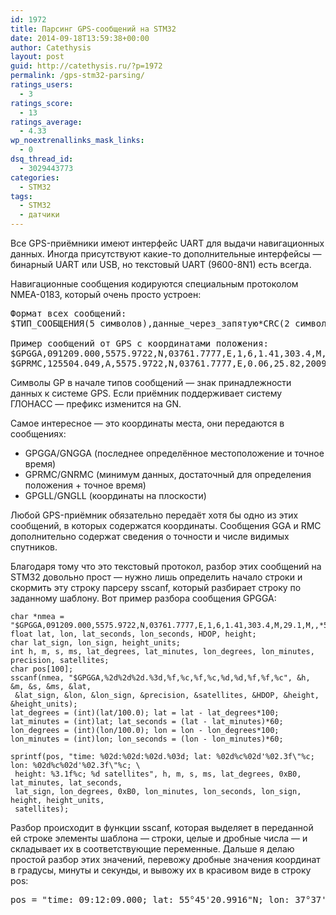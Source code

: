 ```yaml
---
id: 1972
title: Парсинг GPS-сообщений на STM32
date: 2014-09-18T13:59:38+00:00
author: Catethysis
layout: post
guid: http://catethysis.ru/?p=1972
permalink: /gps-stm32-parsing/
ratings_users:
  - 3
ratings_score:
  - 13
ratings_average:
  - 4.33
wp_noextrenallinks_mask_links:
  - 0
dsq_thread_id:
  - 3029443773
categories:
  - STM32
tags:
  - STM32
  - датчики
---
```

Все GPS-приёмники имеют интерфейс UART для выдачи навигационных данных. Иногда присутствуют какие-то дополнительные интерфейсы &#8212; бинарный UART или USB, но текстовый UART (9600-8N1) есть всегда.

Навигационные сообщения кодируются специальным протоколом NMEA-0183, который очень просто устроен:

<pre>Формат всех сообщений:
$ТИП_СООБЩЕНИЯ(5 символов),данные_через_запятую*CRC(2 символа)&lt;CR&gt;&lt;LF&gt;

Пример сообщений от GPS с координатами положения:
$GPGGA,091209.000,5575.9722,N,03761.7777,E,1,6,1.41,303.4,M,29.1,M,,*5C
$GPRMC,125504.049,A,5575.9722,N,03761.7777,E,0.06,25.82,200906,,,*17</pre>

Символы GP в начале типов сообщений &#8212; знак принадлежности данных к системе GPS. Если приёмник поддерживает систему ГЛОНАСС &#8212; префикс изменится на GN.

Самое интересное &#8212; это координаты места, они передаются в сообщениях:

  * GPGGA/GNGGA (последнее определённое местоположение и точное время)
  * GPRMC/GNRMC (минимум данных, достаточный для определения положения + точное время)
  * GPGLL/GNGLL (координаты на плоскости)

Любой GPS-приёмник обязательно передаёт хотя бы одно из этих сообщений, в которых содержатся координаты. Сообщения GGA и RMC дополнительно содержат сведения о точности и числе видимых спутников.

Благодаря тому что это текстовый протокол, разбор этих сообщений на STM32 довольно прост &#8212; нужно лишь определить начало строки и скормить эту строку парсеру sscanf, который разбирает строку по заданному шаблону. Вот пример разбора сообщения GPGGA:

<pre><code class="cpp">char *nmea = "$GPGGA,091209.000,5575.9722,N,03761.7777,E,1,6,1.41,303.4,M,29.1,M,,*5C";
float lat, lon, lat_seconds, lon_seconds, HDOP, height;
char lat_sign, lon_sign, height_units;
int h, m, s, ms, lat_degrees, lat_minutes, lon_degrees, lon_minutes, precision, satellites;
char pos[100];
sscanf(nmea, "$GPGGA,%2d%2d%2d.%3d,%f,%c,%f,%c,%d,%d,%f,%f,%c", &h, &m, &s, &ms, &lat, 
 &lat_sign, &lon, &lon_sign, &precision, &satellites, &HDOP, &height, &height_units);
lat_degrees = (int)(lat/100.0); lat = lat - lat_degrees*100;
lat_minutes = (int)lat; lat_seconds = (lat - lat_minutes)*60;
lon_degrees = (int)(lon/100.0); lon = lon - lon_degrees*100;
lon_minutes = (int)lon; lon_seconds = (lon - lon_minutes)*60;

sprintf(pos, "time: %02d:%02d:%02d.%03d; lat: %02d%c%02d'%02.3f\"%c; lon: %02d%c%02d'%02.3f\"%c; \
 height: %3.1f%c; %d satellites", h, m, s, ms, lat_degrees, 0xB0, lat_minutes, lat_seconds,
 lat_sign, lon_degrees, 0xB0, lon_minutes, lon_seconds, lon_sign, height, height_units,
 satellites);</code></pre>

Разбор происходит в функции sscanf, которая выделяет в переданной ей строке элементы шаблона &#8212; строки, целые и дробные числа &#8212; и складывает их в соответствующие переменные. Дальше я делаю простой разбор этих значений, перевожу дробные значения координат в градусы, минуты и секунды, и вывожу их в красивом виде в строку pos:

<pre>pos = "time: 09:12:09.000; lat: 55°45'20.9916"N; lon: 37°37'3.6228"E; height: 303.4 M; 6 satellites"</pre>